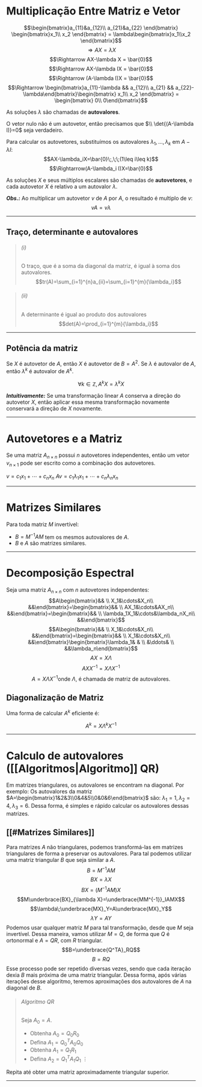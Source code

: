 # Multiplicação Entre Matriz e Vetor
$$\begin{bmatrix}a_{11}&a_{12}\\ a_{21}&a_{22} \end{bmatrix} \begin{bmatrix}x_1\\ x_2 \end{bmatrix} = \lambda\begin{bmatrix}x_1\\x_2 \end{bmatrix}$$
$$\Rightarrow AX=\lambda X$$
$$\Rightarrow AX-\lambda X = \bar{0}$$
$$\Rightarrow AX-\lambda IX = \bar{0}$$
$$\Rightarrow (A-\lambda I)X = \bar{0}$$
$$\Rightarrow \begin{bmatrix}a_{11}-\lambda && a_{12}\\ a_{21} && a_{22}-\lambda\end{bmatrix}\begin{bmatrix} x_1\\ x_2 \end{bmatrix} = \begin{bmatrix} 0\\ 0\end{bmatrix}$$

As soluções $\lambda$ são chamadas de **autovalores**.

O vetor nulo não é um autovetor, então precisamos que $\\ \det{(A-\lambda I)}=0$ seja verdadeiro.

Para calcular os autovetores, substituímos os autovalores $\lambda_1,\ldots,\lambda_k$ em $A-\lambda I$:
$$AX-\lambda_iX=\bar{0}\;,\;\;(1\leq i\leq k)$$
$$\Rightarrow(A-\lambda_i I)X=\bar{0}$$

As soluções $X$ e seus múltiplos escalares são chamadas de **autovetores**, e cada autovetor $X$ é relativo a um autovalor $\lambda$.

***Obs.:*** Ao multiplicar um autovetor $v$ de $A$ por $A$, o resultado é multiplo de $v$:
$$vA=v\lambda$$

---
## Traço, determinante e autovalores
>###### $(i)$
>O traço, que é a soma da diagonal da matriz, é igual à soma dos autovalores.
>$$tr(A)=\sum_{i=1}^{n}a_{ii}=\sum_{i=1}^{m}{\lambda_i}$$

>###### $(ii)$
>A determinante é igual ao produto dos autovalores
>$$det(A)=\prod_{i=1}^{m}{\lambda_i}$$

---
## Potência da matriz

Se $X$ é autovetor de $A$, então $X$ é autovetor de $B = A^2$. Se $\lambda$ é autovalor de $A$, então $\lambda^k$ é autovalor de $A^k$.

$$\forall k\in\mathbb{Z},A^kX=\lambda^kX$$

***Intuitivamente:*** Se uma transformação linear $A$ conserva a direção do autovetor $X$, então aplicar essa mesma transformação novamente conservará a direção de $X$ novamente.

---
# Autovetores e a Matriz

Se uma matriz $A_{n\times n}$ possui $n$ autovetores independentes, então um vetor $v_{n\times 1}$ pode ser escrito como a combinação dos autovetores.

$v=c_1x_1+\cdots+c_nx_n$
$Av=c_1\lambda_1x_1+\cdots+c_n\lambda_nx_n$

---
# Matrizes Similares

Para toda matriz $M$ invertível:
+ $B=M^{-1}AM$ tem os mesmos autovalores de $A$.
+ $B$ e $A$ são matrizes similares.

---
# Decomposição Espectral

Seja uma matriz $A_{n\times n}$ com $n$ autovetores independentes:
$$A\begin{bmatrix}&& \\ X_1&\cdots&X_n\\ &&\end{bmatrix}=\begin{bmatrix}&& \\ AX_1&\cdots&AX_n\\ &&\end{bmatrix}=\begin{bmatrix}&& \\ \lambda_1X_1&\cdots&\lambda_nX_n\\ &&\end{bmatrix}$$
$$A\begin{bmatrix}&& \\ X_1&\cdots&X_n\\ &&\end{bmatrix}=\begin{bmatrix}&& \\ X_1&\cdots&X_n\\ &&\end{bmatrix}\begin{bmatrix}\lambda_1& & \\ &\ddots& \\ &&\lambda_n\end{bmatrix}$$
$$AX=X\Lambda$$
$$AXX^{-1}=X\Lambda X^{-1}$$
$$A=X\Lambda X^{-1}\mbox{onde }\Lambda\mbox{, é chamada de matriz de autovalores.}$$

## Diagonalização de Matriz
Uma forma de calcular $A^k$ eficiente é:

$$A^k=X\Lambda^kX^{-1}$$

---
# Calculo de autovalores ([[Algoritmos|Algoritmo]] QR)
Em matrizes triangulares, os autovalores se encontram na diagonal. Por exemplo:
Os autovalores da matriz $A=\begin{bmatrix}1&2&3\\0&4&5\\0&0&6\end{bmatrix}$ são: $\lambda_1=1,\lambda_2=4,\lambda_3=6$.
Dessa forma, é simples e rápido calcular os autovalores dessas matrizes.
## [[#Matrizes Similares]]
Para matrizes $A$ não triangulares, podemos transformá-las em matrizes triangulares de forma a preservar os autovalores. Para tal podemos utilizar uma matriz triangular $B$ que seja similar a $A$.
$$B=M^{-1}AM$$
$$BX=\lambda X$$
$$BX=(M^{-1}AM)X$$
$$M\underbrace{BX}_{\lambda X}=\underbrace{MM^{-1}}_IAMX$$
$$\lambda\;\underbrace{MX}_Y=A\underbrace{MX}_Y$$
$$\lambda Y=AY$$
Podemos usar qualquer matriz $M$ para tal transformação, desde que $M$ seja invertível. Dessa maneira, vamos utilizar $M=Q$, de forma que $Q$ é ortonormal e $A=QR$, com $R$ triangular.
$$B=\underbrace{Q^TA}_RQ$$
$$B=RQ$$
Esse processo pode ser repetido diversas vezes, sendo que cada iteração dexia $B$ mais próxima de uma matriz triangular. Dessa forma, após várias iterações desse algoritmo, teremos aproximações dos autovalores de $A$ na diagonal de $B$.

>###### Algoritmo $QR$
>Seja $A_0=A$.
>- Obtenha $A_0=Q_0R_0$
>- Defina $A_1=Q_0^TA_0Q_0$
>- Obtenha $A_1=Q_1R_1$
>- Defina $A_2=Q_1^TA_1Q_1$
>$\vdots$
>
Repita até obter uma matriz aproximadamente triangular superior.

---
